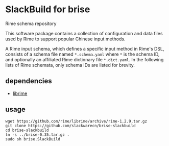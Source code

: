 # SlackBuild for brise

Rime schema repository

This software package contains a collection of configuration and data files used by Rime to support popular Chinese input methods.

A Rime input schema, which defines a specific input method in Rime's DSL, consists of a schema file named `*.schema.yaml` where `*` is the schema ID, and optionally an affiliated Rime dictionary file `*.dict.yaml`. In the following lists of Rime schemata, only schema IDs are listed for brevity.

## dependencies

* [librime](https://github.com/nnnewb/librime-slackbuild)

## usage

```
wget https://github.com/rime/librime/archive/rime-1.2.9.tar.gz
git clone https://github.com/slackwarecn/brise-slackbuild
cd brise-slackbuild
ln -s ../brise-0.35.tar.gz .
sudo sh brise.SlackBuild
```
